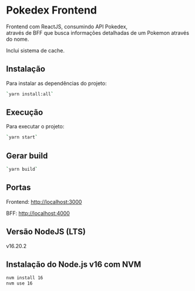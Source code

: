 # Pokedex Frontend

Frontend com ReactJS, consumindo API Pokedex,  
através de BFF que busca informações detalhadas de um Pokemon através do nome.

Inclui sistema de cache.

## Instalação

Para instalar as dependências do projeto:

```bash
`yarn install:all`
```

## Execução

Para executar o projeto:

```bash
`yarn start`
```

## Gerar build

```bash
`yarn build`
```


## Portas

Frontend: [http://localhost:3000](http://localhost:3000)  

BFF: [http://localhost:4000](http://localhost:4000)

## Versão NodeJS (LTS)
v16.20.2

## Instalação do Node.js v16 com NVM

```bash
nvm install 16
nvm use 16
```